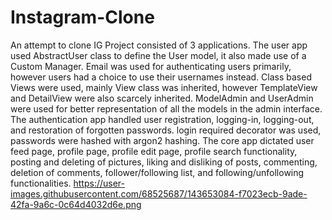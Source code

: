 # Instagram-Clone

An attempt to clone IG
Project consisted of 3 applications. 
The user app used AbstractUser class to define the User model, it also made use of a Custom Manager.
Email was used for authenticating users primarily, however users had a choice to use their usernames instead.
Class based Views were used, mainly View class was inherited, however TemplateView and DetailView were also scarcely inherited.
ModelAdmin and UserAdmin were used for better representation of all the models in the admin interface.
The authentication app handled user registration, logging-in, logging-out, and restoration of forgotten passwords. 
login required decorator was used, passwords were hashed with argon2 hashing. 
The core app dictated user feed page, profile page, profile edit page, profile search functionality,
posting and deleting of pictures, liking and disliking of posts, commenting, deletion of comments, follower/following list,
and following/unfollowing functionalities.
https://user-images.githubusercontent.com/68525687/143653084-f7023ecb-9ade-42fa-9a6c-0c64d4032d6e.png
